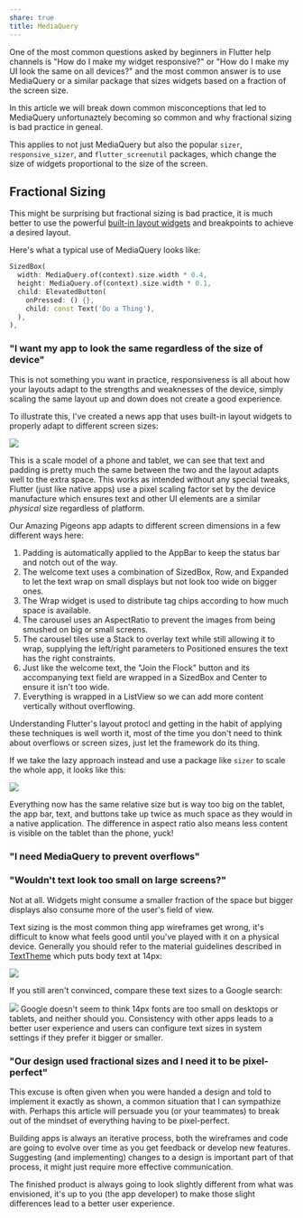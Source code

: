 ```yaml
---
share: true
title: MediaQuery
---
```


One of the most common questions asked by beginners in Flutter help channels is "How do I make my widget responsive?" or "How do I make my UI look the same on all devices?" and the most common answer is to use MediaQuery or a similar package that sizes widgets based on a fraction of the screen size.

In this article we will break down common misconceptions that led to MediaQuery unfortunaztely becoming so common and why fractional sizing is bad practice in geneal.

This applies to not just MediaQuery but also the popular `sizer`, `responsive_sizer`, and `flutter_screenutil` packages, which change the size of widgets proportional to the size of the screen.

## Fractional Sizing

This might be surprising but fractional sizing is bad practice, it is much better to use the powerful [built-in layout widgets](https://docs.flutter.dev/ui/widgets/layout) and breakpoints to achieve a desired layout.

Here's what a typical use of MediaQuery looks like:

```dart
SizedBox(
  width: MediaQuery.of(context).size.width * 0.4,
  height: MediaQuery.of(context).size.width * 0.1,
  child: ElevatedButton(
    onPressed: () {},
    child: const Text('Do a Thing'),
  ),
),
```

### "I want my app to look the same regardless of the size of device"

This is not something you want in practice, responsiveness is all about how your layouts adapt to the strengths and weaknesses of the device, simply scaling the same layout up and down does not create a good experience.

To illustrate this, I've created a news app that uses built-in layout widgets to properly adapt to different screen sizes:

![](https://i.tst.sh/1685589984433963.png)

This is a scale model of a phone and tablet, we can see that text and padding is pretty much the same between the two and the layout adapts well to the extra space. This works as intended without any special tweaks, Flutter (just like native apps) use a pixel scaling factor set by the device manufacture which ensures text and other UI elements are a similar *physical* size regardless of platform.

Our Amazing Pigeons app adapts to different screen dimensions in a few different ways here:

1. Padding is automatically applied to the AppBar to keep the status bar and notch out of the way.
2. The welcome text uses a combination of SizedBox, Row, and Expanded to let the text wrap on small displays but not look too wide on bigger ones.
3. The Wrap widget is used to distribute tag chips according to how much space is available.
4. The carousel uses an AspectRatio to prevent the images from being smushed on big or small screens.
5. The carousel tiles use a Stack to overlay text while still allowing it to wrap, supplying the left/right parameters to Positioned ensures the text has the right constraints.
6. Just like the welcome text, the "Join the Flock" button and its accompanying text field are wrapped in a SizedBox and Center to ensure it isn't too wide.
7. Everything is wrapped in a ListView so we can add more content vertically without overflowing.

Understanding Flutter's layout protocl and getting in the habit of applying these techniques is well worth it, most of the time you don't need to think about overflows or screen sizes, just let the framework do its thing.

If we take the lazy approach instead and use a package like `sizer` to scale the whole app, it looks like this:

![](https://i.tst.sh/1685590653573075.png)

Everything now has the same relative size but is way too big on the tablet, the app bar, text, and buttons take up twice as much space as they would in a native application. The difference in aspect ratio also means less content is visible on the tablet than the phone, yuck!

### "I need MediaQuery to prevent overflows"



### "Wouldn't text look too small on large screens?"

Not at all. Widgets might consume a smaller fraction of the space but bigger displays also consume more of the user's field of view.

Text sizing is the most common thing app wireframes get wrong, it's difficult to know what feels good until you've played with it on a physical device. Generally you should refer to the material guidelines described in [TextTheme](https://api.flutter.dev/flutter/material/TextTheme-class.html) which puts body text at 14px:

![](https://i.tst.sh/1685597520289625.png)

If you still aren't convinced, compare these text sizes to a Google search:

![](https://i.tst.sh/1685600070803315.png)
Google doesn't seem to think 14px fonts are too small on desktops or tablets, and neither should you. Consistency with other apps leads to a better user experience and users can configure text sizes in system settings if they prefer it bigger or smaller.

### "Our design used fractional sizes and I need it to be pixel-perfect"

This excuse is often given when you were handed a design and told to implement it exactly as shown, a common situation that I can sympathize with. Perhaps this article will persuade you (or your teammates) to break out of the mindset of everything having to be pixel-perfect.

Building apps is always an iterative process, both the wireframes and code are going to evolve over time as you get feedback or develop new features. Suggesting (and implementing) changes to a design is important part of that process, it might just require more effective communication.

The finished product is always going to look slightly different from what was envisioned, it's up to you (the app developer) to make those slight differences lead to a better user experience.